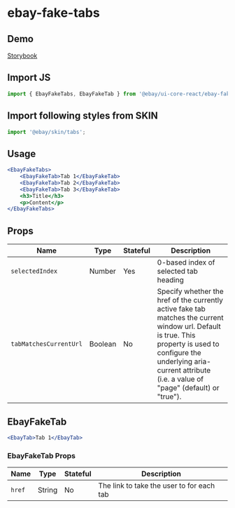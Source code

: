 # ebay-fake-tabs

## Demo
[Storybook](https://opensource.ebay.com/ebayui-core-react/main/?path=/story/ebay-fake-tabs--default)

## Import JS
```jsx harmony
import { EbayFakeTabs, EbayFakeTab } from '@ebay/ui-core-react/ebay-fake-tabs'
```
## Import following styles from SKIN
```jsx harmony
import '@ebay/skin/tabs';
```

## Usage
```jsx harmony
<EbayFakeTabs>
    <EbayFakeTab>Tab 1</EbayFakeTab>
    <EbayFakeTab>Tab 2</EbayFakeTab>
    <EbayFakeTab>Tab 3</EbayFakeTab>
    <h3>Title</h3>
    <p>Content</p>
</EbayFakeTabs>
```

## Props

Name | Type    | Stateful | Description
--- |---------| --- | ---
`selectedIndex` | Number  | Yes | 0-based index of selected tab heading
`tabMatchesCurrentUrl` | Boolean | No | Specify whether the href of the currently active fake tab matches the current window url. Default is true. This property is used to configure the underlying aria-current attribute (i.e. a value of "page" (default) or "true").

## EbayFakeTab

```jsx harmony
<EbayTab>Tab 1</EbayTab>
```

### EbayFakeTab Props

Name | Type | Stateful | Description
--- | --- | --- | ---
`href` | String | No | The link to take the user to for each tab
